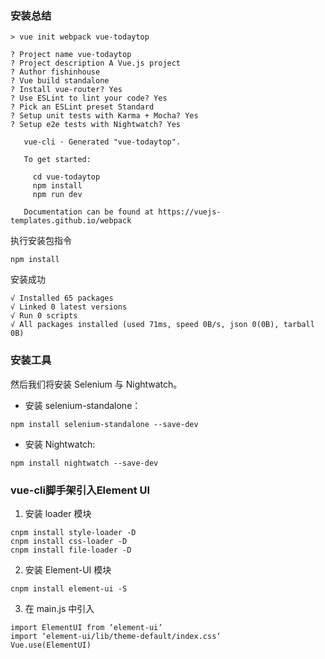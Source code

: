 ### 安装总结

```
> vue init webpack vue-todaytop

? Project name vue-todaytop
? Project description A Vue.js project
? Author fishinhouse
? Vue build standalone
? Install vue-router? Yes
? Use ESLint to lint your code? Yes
? Pick an ESLint preset Standard
? Setup unit tests with Karma + Mocha? Yes
? Setup e2e tests with Nightwatch? Yes

   vue-cli · Generated "vue-todaytop".

   To get started:

     cd vue-todaytop
     npm install
     npm run dev

   Documentation can be found at https://vuejs-templates.github.io/webpack
```
执行安装包指令
```
npm install
```
安装成功
```
√ Installed 65 packages
√ Linked 0 latest versions
√ Run 0 scripts
√ All packages installed (used 71ms, speed 0B/s, json 0(0B), tarball 0B)
```

### 安装工具
然后我们将安装 Selenium 与 Nightwatch。

* 安装 selenium-standalone：
```
npm install selenium-standalone --save-dev
```
* 安装 Nightwatch:
```
npm install nightwatch --save-dev
```



### vue-cli脚手架引入Element UI
1. 安装 loader 模块
```
cnpm install style-loader -D
cnpm install css-loader -D
cnpm install file-loader -D
```
2. 安装 Element-UI 模块
```
cnpm install element-ui -S
```
3. 在 main.js 中引入
```
import ElementUI from ‘element-ui‘
import ‘element-ui/lib/theme-default/index.css‘
Vue.use(ElementUI)
```
